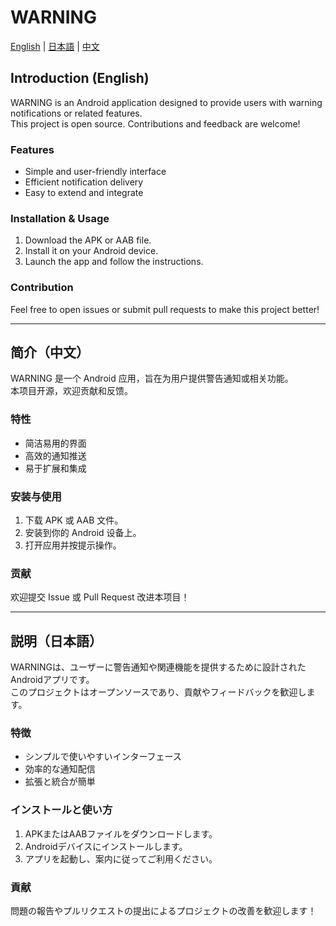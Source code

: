 # WARNING

[English](#introduction-english) | [日本語](#説明-日本語) | [中文](#简介-中文) 

## Introduction (English) <a id="introduction-english"></a>

WARNING is an Android application designed to provide users with warning notifications or related features.  
This project is open source. Contributions and feedback are welcome!

### Features

- Simple and user-friendly interface
- Efficient notification delivery
- Easy to extend and integrate

### Installation & Usage

1. Download the APK or AAB file.
2. Install it on your Android device.
3. Launch the app and follow the instructions.

### Contribution

Feel free to open issues or submit pull requests to make this project better!

---

## 简介（中文） <a id="简介-中文"></a>

WARNING 是一个 Android 应用，旨在为用户提供警告通知或相关功能。  
本项目开源，欢迎贡献和反馈。

### 特性

- 简洁易用的界面
- 高效的通知推送
- 易于扩展和集成

### 安装与使用

1. 下载 APK 或 AAB 文件。
2. 安装到你的 Android 设备上。
3. 打开应用并按提示操作。

### 贡献

欢迎提交 Issue 或 Pull Request 改进本项目！

---

## 説明（日本語） <a id="説明-日本語"></a>

WARNINGは、ユーザーに警告通知や関連機能を提供するために設計されたAndroidアプリです。  
このプロジェクトはオープンソースであり、貢献やフィードバックを歓迎します。

### 特徴

- シンプルで使いやすいインターフェース
- 効率的な通知配信
- 拡張と統合が簡単

### インストールと使い方

1. APKまたはAABファイルをダウンロードします。
2. Androidデバイスにインストールします。
3. アプリを起動し、案内に従ってご利用ください。

### 貢献

問題の報告やプルリクエストの提出によるプロジェクトの改善を歓迎します！